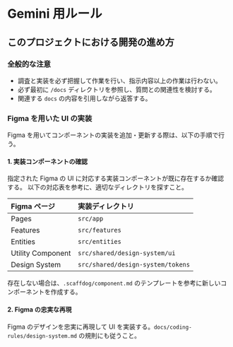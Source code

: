 # Gemini 用ルール

## このプロジェクトにおける開発の進め方

### 全般的な注意

- 調査と実装を必ず把握して作業を行い、指示内容以上の作業は行わない。
- 必ず最初に `/docs` ディレクトリを参照し、質問との関連性を検討する。
- 関連する `docs` の内容を引用しながら返答する。

### Figma を用いた UI の実装

Figma を用いてコンポーネントの実装を追加・更新する際は、以下の手順で行う。

#### 1. 実装コンポーネントの確認

指定された Figma の UI に対応する実装コンポーネントが既に存在するか確認する。
以下の対応表を参考に、適切なディレクトリを探すこと。

| Figma ページ      | 実装ディレクトリ                  |
| :---------------- | :-------------------------------- |
| Pages             | `src/app`                         |
| Features          | `src/features`                    |
| Entities          | `src/entities`                    |
| Utility Component | `src/shared/design-system/ui`     |
| Design System     | `src/shared/design-system/tokens` |

存在しない場合は、`.scaffdog/component.md` のテンプレートを参考に新しいコンポーネントを作成する。

#### 2. Figma の忠実な再現

Figma のデザインを忠実に再現して UI を実装する。`docs/coding-rules/design-system.md` の規則にも従うこと。

